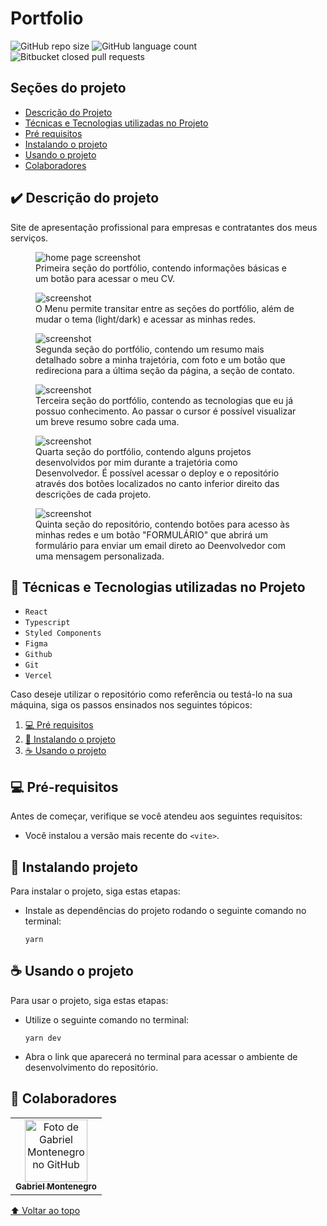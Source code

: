 # Portfolio

![GitHub repo size](https://img.shields.io/github/repo-size/isgabriel/portfolio?style=for-the-badge)
![GitHub language count](https://img.shields.io/github/languages/count/isgabriel/portfolio?style=for-the-badge)
![Bitbucket closed pull requests](https://img.shields.io/github/issues-pr-closed/isgabriel/portfolio?style=for-the-badge)

## Seções do projeto

-   [Descrição do Projeto](#✔️-descrição-do-projeto)
-   [Técnicas e Tecnologias utilizadas no Projeto](#🔨-técnicas-e-tecnologias-utilizadas-no-projeto)
-   [Pré requisitos](#💻-pré-requisitos)
-   [Instalando o projeto](#🚀-instalando-projeto)
-   [Usando o projeto](#☕-usando-o-projeto)
-   [Colaboradores](#🤝-colaboradores)

## ✔️ Descrição do projeto

<p>Site de apresentação profissional para empresas e contratantes dos meus serviços.</p>

<figure>
    <img src="./src/readme/home%20sc.png" alt="home page screenshot" aria-label="aaaa">
    <figcaption>
    Primeira seção do portfólio, contendo informações básicas e um botão para acessar o meu CV.
    </figcaption>
</figure>

<figure>
    <img src="./src/readme/menu%20sc.png" alt="screenshot">
    <figcaption>O Menu permite transitar entre as seções do portfólio, além de mudar o tema (light/dark) e acessar as minhas redes.
    </figcaption>

</figure>

<figure>
    <img src="./src/readme/sobre-mim%20sc.png" alt="screenshot">
    <figcaption>
    Segunda seção do portfólio, contendo um resumo mais detalhado sobre a minha trajetória, com foto e um botão que redireciona para a última seção da página, a seção de contato.
    </figcaption>
</figure>

<figure>
    <img src="./src/readme/tecnologias%20sc.png" alt="screenshot">
    <figcaption>
    Terceira seção do portfólio, contendo as tecnologias que eu já possuo conhecimento. Ao passar o cursor é possível visualizar um breve resumo sobre cada uma.
    </figcaption>
</figure>

<figure>
    <img src="./src/readme/projetos%20sc.png" alt="screenshot">
    <figcaption>
    Quarta seção do portfólio, contendo alguns projetos desenvolvidos por mim durante a trajetória como Desenvolvedor. É possível acessar o deploy e o repositório através dos botões localizados no canto inferior direito das descrições de cada projeto.
    </figcaption>
</figure>

<figure>
    <img src="./src/readme/contato-form%20sc.png" alt="screenshot">
    <figcaption>
    Quinta seção do repositório, contendo botões para acesso às minhas redes e um botão "FORMULÁRIO" que abrirá um formulário para enviar um email direto ao Deenvolvedor com uma mensagem personalizada.
    </figcaption>
</figure>

## 🔨 Técnicas e Tecnologias utilizadas no Projeto

-   `React`
-   `Typescript`
-   `Styled Components`
-   `Figma`
-   `Github`
-   `Git`
-   `Vercel`

Caso deseje utilizar o repositório como referência ou testá-lo na sua máquina, siga os passos ensinados nos seguintes tópicos:

1. [💻 Pré requisitos](#💻-pré-requisitos)
2. [🚀 Instalando o projeto](#🚀-instalando-projeto)
3. [☕ Usando o projeto](#☕-usando-o-projeto)

## 💻 Pré-requisitos

Antes de começar, verifique se você atendeu aos seguintes requisitos:

-   Você instalou a versão mais recente do `<vite>`.

## 🚀 Instalando projeto

Para instalar o projeto, siga estas etapas:

-   Instale as dependências do projeto rodando o seguinte comando no terminal:

    ```
    yarn
    ```

## ☕ Usando o projeto

Para usar o projeto, siga estas etapas:

-   Utilize o seguinte comando no terminal:

    ```
    yarn dev
    ```

-   Abra o link que aparecerá no terminal para acessar o ambiente de desenvolvimento do repositório.

## 🤝 Colaboradores

<table>
  <tr>
    <td align="center">
      <a href="http://github.com/isgabriel">
        <img src="https://avatars.githubusercontent.com/u/100328347?v=4" width="100px;" alt="Foto de Gabriel Montenegro no GitHub"/><br>
        <sub>
          <b>Gabriel Montenegro</b>
        </sub>
      </a>
    </td>
  </tr>
</table>

[⬆ Voltar ao topo](#portfolio)<br>
